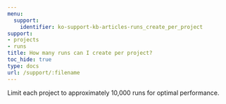 ```yaml
---
menu:
  support:
    identifier: ko-support-kb-articles-runs_create_per_project
support:
- projects
- runs
title: How many runs can I create per project?
toc_hide: true
type: docs
url: /support/:filename
---
```


Limit each project to approximately 10,000 runs for optimal performance.